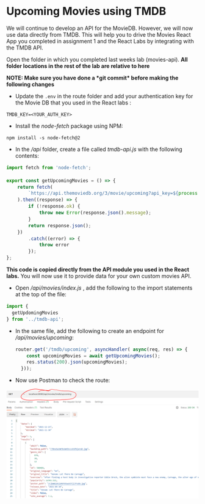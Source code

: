 # Upcoming Movies using TMDB

We will continue to develop an API for the MovieDB. However, we will now use data directly from TMDB.  This will help you to drive the Movies React App you completed in assignment 1 and the React Labs by integrating with the TMDB API.

Open the folder in which you completed last weeks lab (movies-api). **All folder locations in the rest of the lab are relative to here**

**NOTE: Make sure you have done a \*git commit\* before making the following changes**

- Update the `.env` in the route folder and add your authentication key for the Movie DB that you used in the React labs :

```
TMDB_KEY=<YOUR_AUTH_KEY>
```

- Install the *node-fetch* package using NPM:

```
npm install -s node-fetch@2
```

- In the */api* folder, create a file called *tmdb-api.js* with the following contents:

```javascript
import fetch from 'node-fetch';

export const getUpcomingMovies = () => {
    return fetch(
        `https://api.themoviedb.org/3/movie/upcoming?api_key=${process.env.TMDB_KEY}&language=en-US&page=1`
    ).then((response) => {
        if (!response.ok) {
            throw new Error(response.json().message);
        }
        return response.json();
    })
        .catch((error) => {
            throw error
        });
};
```

**This code is copied directly from the API module you used in the React labs.** You will now use it to provide data for your own custom movies API.

- Open */api/movies/index.js* , add the following to the import statements at the top of the file:

```javascript
import {
  getUpdomingMovies
} from '../tmdb-api';

```

+ In the same file, add the following to create an endpoint for */api/movies/upcoming*:

  ~~~javascript
  router.get('/tmdb/upcoming', asyncHandler( async(req, res) => {
      const upcomingMovies = await getUpcomingMovies();
      res.status(200).json(upcomingMovies);
    }));
  ~~~

  

- Now use Postman to check  the route:

<img src="./img/image-20211201114241860.png" alt="image-20211201114241860" style="zoom:50%;" />